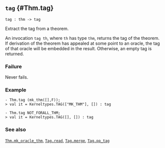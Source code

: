 ## `tag` {#Thm.tag}


```
tag : thm -> tag
```



Extract the tag from a theorem.


An invocation `tag th`, where `th` has type `thm`, returns the tag
of the theorem. If derivation of the theorem has appealed at some
point to an oracle, the tag of that oracle will be embedded in the result.
Otherwise, an empty tag is returned.

### Failure

Never fails.

### Example

    
    - Thm.tag (mk_thm([],F));
    > val it = Kerneltypes.TAG(["MK_THM"], []) : tag
    
    - Thm.tag NOT_FORALL_THM;
    > val it = Kerneltypes.TAG([], []) : tag
    



### See also

[`Thm.mk_oracle_thm`](#Thm.mk_oracle_thm), [`Tag.read`](#Tag.read), [`Tag.merge`](#Tag.merge), [`Tag.pp_tag`](#Tag.pp_tag)

